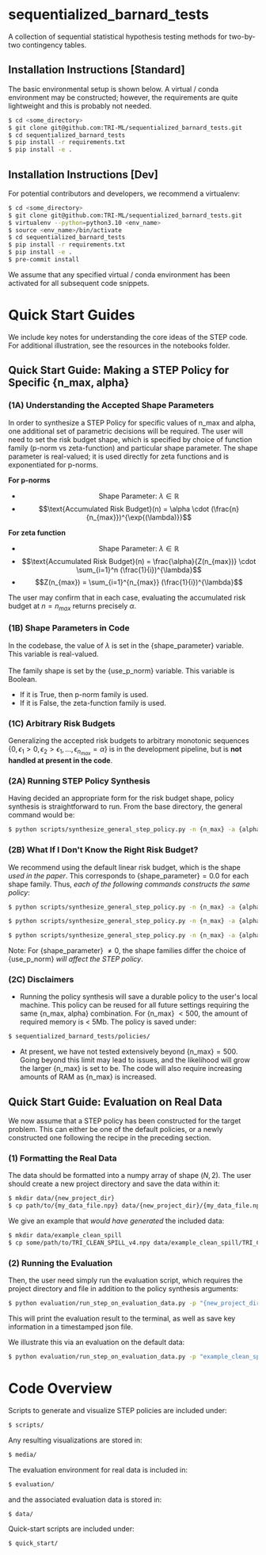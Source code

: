 # sequentialized_barnard_tests
A collection of sequential statistical hypothesis testing methods for two-by-two contingency tables.

<!-- ## Development Plan
This codebase will be developed into a standalone pip package, with planned release date June 2025.

Current features:
- Fully automated STEP policy synthesis
- Baseline sequential method implementations of [SAVI](https://www.sciencedirect.com/science/article/pii/S0167715223000597?via%3Dihub) and [Lai](https://projecteuclid.org/journals/annals-of-statistics/volume-16/issue-2/Nearly-Optimal-Sequential-Tests-of-Composite-Hypotheses/10.1214/aos/1176350840.full) procedures.
- Validation tools
    - STEP policy visualization
    - Verification of Type-1 Error control
- Unit tests
    - Method functionality
    - Recreate results from our [paper](https://www.arxiv.org/abs/2503.10966).

Features in development:
- Demonstration scripts for each stage of the STEP evaluation pipeline
- Approximately optimal risk budget estimation tool based on evaluator priors on $$(p_0, p_1)$$
- Fundamental limit estimator for guiding evaluation effort
    - Determine if a particular effect size is plausibly discoverable given the evaluation budget
- Baseline implementation of a sequential Barnard procedure which controls Type-1 error -->

## Installation Instructions \[Standard\]
The basic environmental setup is shown below. A virtual / conda environment may be constructed; however, the requirements are quite lightweight and this is probably not needed.
```bash
$ cd <some_directory>
$ git clone git@github.com:TRI-ML/sequentialized_barnard_tests.git
$ cd sequentialized_barnard_tests
$ pip install -r requirements.txt
$ pip install -e .
```

## Installation Instructions \[Dev\]
For potential contributors and developers, we recommend a virtualenv:
```bash
$ cd <some_directory>
$ git clone git@github.com:TRI-ML/sequentialized_barnard_tests.git
$ virtualenv --python=python3.10 <env_name>
$ source <env_name>/bin/activate
$ cd sequentialized_barnard_tests
$ pip install -r requirements.txt
$ pip install -e .
$ pre-commit install
```

We assume that any specified virtual / conda environment has been activated for all subsequent code snippets.

# Quick Start Guides
We include key notes for understanding the core ideas of the STEP code. For additional illustration, see the resources in the notebooks folder.

## Quick Start Guide: Making a STEP Policy for Specific \{n_max, alpha\}

### (1A) Understanding the Accepted Shape Parameters
In order to synthesize a STEP Policy for specific values of n_max and alpha, one additional set of parametric decisions will be required. The user will need to set the risk budget shape, which is specified by choice of function family (p-norm vs zeta-function) and particular shape parameter. The shape parameter is real-valued; it is used directly for zeta functions and is exponentiated for p-norms.

**For p-norms**
- $$\text{Shape Parameter: } \lambda \in \mathbb{R}$$
- $$\text{Accumulated Risk Budget}(n) = \alpha \cdot (\frac{n}{n_{max}})^{\exp{(\lambda)}}$$

**For zeta function**
- $$\text{Shape Parameter: } \lambda \in \mathbb{R}$$
- $$\text{Accumulated Risk Budget}(n) = \frac{\alpha}{Z(n_{max})} \cdot \sum_{i=1}^n (\frac{1}{i})^{\lambda}$$
- $$Z(n_{max}) = \sum_{i=1}^{n_{max}} (\frac{1}{i})^{\lambda}$$

The user may confirm that in each case, evaluating the accumulated risk budget at $`n=n_{max}`$ returns precisely $\alpha$.


### (1B) Shape Parameters in Code
In the codebase, the value of $\lambda$ is set in the \{shape_parameter\} variable. This variable is real-valued.\
\
The family shape is set by the \{use_p_norm\} variable. This variable is Boolean.
- If it is True, then p-norm family is used.
- If it is False, the zeta-function family is used.


### (1C) Arbitrary Risk Budgets
Generalizing the accepted risk budgets to arbitrary monotonic sequences $`\{0, \epsilon_1 > 0, \epsilon_2 > \epsilon_1, ..., \epsilon_{n_{max}} = \alpha\}`$ is in the development pipeline, but is **not handled at present in the code**.


### (2A) Running STEP Policy Synthesis
Having decided an appropriate form for the risk budget shape, policy synthesis is straightforward to run. From the base directory, the general command would be:

```bash
$ python scripts/synthesize_general_step_policy.py -n {n_max} -a {alpha} -pz {shape_parameter} -up {use_p_norm}
```

### (2B) What If I Don't Know the Right Risk Budget?
We recommend using the default linear risk budget, which is the shape *used in the paper*. This corresponds to \{shape_parameter\}$`= 0.0`$ for each shape family. Thus, *each of the following commands constructs the same policy*:

```bash
$ python scripts/synthesize_general_step_policy.py -n {n_max} -a {alpha}
```
```bash
$ python scripts/synthesize_general_step_policy.py -n {n_max} -a {alpha} -pz {0.0} -up {True}
```
```bash
$ python scripts/synthesize_general_step_policy.py -n {n_max} -a {alpha} -pz {0.0} -up {False}
```

Note: For \{shape_parameter\} $`\neq 0`$, the shape families differ the choice of \{use_p_norm\} *will affect the STEP policy*.

### (2C) Disclaimers
- Running the policy synthesis will save a durable policy to the user's local machine. This policy can be reused for all future settings requiring the same \{n_max, alpha\} combination. For \{n_max\} $`< 500`$, the amount of required memory is < 5Mb. The policy is saved under:
```bash
$ sequentialized_barnard_tests/policies/
```

- At present, we have not tested extensively beyond \{n_max\}$`=500`$. Going beyond this limit may lead to issues, and the likelihood will grow the larger \{n_max\} is set to be. The code will also require increasing amounts of RAM as \{n_max\} is increased.

## Quick Start Guide: Evaluation on Real Data

We now assume that a STEP policy has been constructed for the target problem. This can either be one of the default policies, or a newly constructed one following the recipe in the preceding section.

### (1) Formatting the Real Data
The data should be formatted into a numpy array of shape $(N, 2)$. The user should create a new project directory and save the data within it:
```bash
$ mkdir data/{new_project_dir}
$ cp path/to/{my_data_file.npy} data/{new_project_dir}/{my_data_file.npy}
```

We give an example that *would have generated* the included data:
```bash
$ mkdir data/example_clean_spill
$ cp some/path/to/TRI_CLEAN_SPILL_v4.npy data/example_clean_spill/TRI_CLEAN_SPILL_v4.npy
```

### (2) Running the Evaluation
Then, the user need simply run the evaluation script, which requires the project directory and file in addition to the policy synthesis arguments:
```bash
$ python evaluation/run_step_on_evaluation_data.py -p "{new_project_dir}" -f "{my_data_file.npy}" -n {n_max} -a {alpha} -pz {shape_parameter} -up {use_p_norm}
```

This will print the evaluation result to the terminal, as well as save key information in a timestamped json file.

We illustrate this via an evaluation on the default data:
```bash
$ python evaluation/run_step_on_evaluation_data.py -p "example_clean_spill" -f "TRI_CLEAN_SPILL_v4.npy" -n {200} -a {0.05} -pz {0.0} -up {False}
```

# Code Overview
Scripts to generate and visualize STEP policies are included under:
```bash
$ scripts/
```

Any resulting visualizations are stored in:
```bash
$ media/
```

The evaluation environment for real data is included in:
```bash
$ evaluation/
```

and the associated evaluation data is stored in:
```bash
$ data/
```

Quick-start scripts are included under:
```bash
$ quick_start/
```
